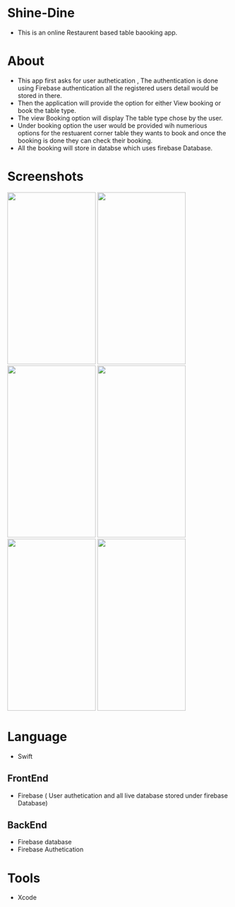 # Shine-Dine
* This is an online Restaurent based table baooking app.

# About
* This app first asks for user authetication , The authentication is done using Firebase authentication all the registered users detail would be stored in there.
* Then the application will provide the option for either View booking or book the table type. 
* The view Booking option will display The table type chose by the user.
* Under booking option the user would be provided wih numerious options for the restuarent corner table they wants to book and once the booking is done they can check their booking.
* All the booking will store in databse which uses firebase Database.

# Screenshots
<img src="https://user-images.githubusercontent.com/88151137/181582863-d2117db3-1197-4955-a290-aae46cff037f.png" width="200" height="390">   <img src="https://user-images.githubusercontent.com/88151137/181719419-be9c9a60-ade3-4995-a154-02eb9de100ec.png" width="200" height="390"> 
<img src="https://user-images.githubusercontent.com/88151137/181719433-9ce68db5-370a-4be8-93b4-9e95d20149b1.png" width="200" height="390"> 
<img src="https://user-images.githubusercontent.com/88151137/181606243-4239d10b-8a28-4dd3-9cce-e7e1d09f1acc.png" width="200" height="390"> 
<img src="https://user-images.githubusercontent.com/88151137/181606660-75ce876e-ac79-45e9-8654-5a01fdeda4aa.png" width="200" height="390"> 
<img src="https://user-images.githubusercontent.com/88151137/181606829-0bf4e8de-91c9-42e7-a693-bbcb2c52f7f0.png" width="200" height="390"> 


# Language 
* Swift

## FrontEnd
* Firebase ( User authetication and all live database stored under firebase Database)

## BackEnd
* Firebase database
* Firebase Authetication

# Tools
* Xcode

